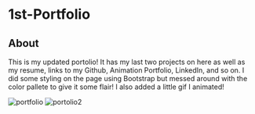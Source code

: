 # 1st-Portfolio

## About

This is my updated portolio! It has my last two projects on here as well as my resume, links to my Github, Animation Portfolio, LinkedIn, and so on. I did some styling on the page using Bootstrap but messed around with the color pallete to give it some flair! I also added a little gif I animated!

![portfolio](https://user-images.githubusercontent.com/70980600/101415259-742b9900-389c-11eb-9f64-8efee73737c7.png)
![portolio2](https://user-images.githubusercontent.com/70980600/101415264-755cc600-389c-11eb-8764-e22e04421b3e.png)
